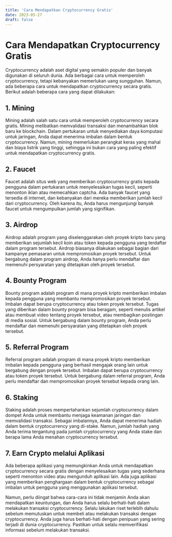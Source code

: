 ```yaml
---
title: 'Cara Mendapatkan Cryptocurrency Gratis'
date: 2023-05-27
draft: false
---
```

# Cara Mendapatkan Cryptocurrency Gratis

Cryptocurrency adalah aset digital yang semakin populer dan banyak digunakan di seluruh dunia. Ada berbagai cara untuk memperoleh cryptocurrency, tetapi kebanyakan memerlukan uang sungguhan. Namun, ada beberapa cara untuk mendapatkan cryptocurrency secara gratis. Berikut adalah beberapa cara yang dapat dilakukan:

## 1. Mining

Mining adalah salah satu cara untuk memperoleh cryptocurrency secara gratis. Mining melibatkan memvalidasi transaksi dan menambahkan blok baru ke blockchain. Dalam pertukaran untuk menyediakan daya komputasi untuk jaringan, Anda dapat menerima imbalan dalam bentuk cryptocurrency. Namun, mining memerlukan perangkat keras yang mahal dan biaya listrik yang tinggi, sehingga ini bukan cara yang paling efektif untuk mendapatkan cryptocurrency gratis.

## 2. Faucet

Faucet adalah situs web yang memberikan cryptocurrency gratis kepada pengguna dalam pertukaran untuk menyelesaikan tugas kecil, seperti menonton iklan atau memecahkan captcha. Ada banyak faucet yang tersedia di internet, dan kebanyakan dari mereka memberikan jumlah kecil dari cryptocurrency. Oleh karena itu, Anda harus mengunjungi banyak faucet untuk mengumpulkan jumlah yang signifikan.

## 3. Airdrop

Airdrop adalah program yang diselenggarakan oleh proyek kripto baru yang memberikan sejumlah kecil koin atau token kepada pengguna yang terdaftar dalam program tersebut. Airdrop biasanya dilakukan sebagai bagian dari kampanye pemasaran untuk mempromosikan proyek tersebut. Untuk bergabung dalam program airdrop, Anda hanya perlu mendaftar dan memenuhi persyaratan yang ditetapkan oleh proyek tersebut.

## 4. Bounty Program

Bounty program adalah program di mana proyek kripto memberikan imbalan kepada pengguna yang membantu mempromosikan proyek tersebut. Imbalan dapat berupa cryptocurrency atau token proyek tersebut. Tugas yang diberikan dalam bounty program bisa beragam, seperti menulis artikel atau membuat video tentang proyek tersebut, atau membagikan postingan di media sosial. Untuk bergabung dalam bounty program, Anda perlu mendaftar dan memenuhi persyaratan yang ditetapkan oleh proyek tersebut.

## 5. Referral Program

Referral program adalah program di mana proyek kripto memberikan imbalan kepada pengguna yang berhasil mengajak orang lain untuk bergabung dengan proyek tersebut. Imbalan dapat berupa cryptocurrency atau token proyek tersebut. Untuk bergabung dalam referral program, Anda perlu mendaftar dan mempromosikan proyek tersebut kepada orang lain.

## 6. Staking

Staking adalah proses mempertahankan sejumlah cryptocurrency dalam dompet Anda untuk membantu menjaga keamanan jaringan dan memvalidasi transaksi. Sebagai imbalannya, Anda dapat menerima hadiah dalam bentuk cryptocurrency yang di-stake. Namun, jumlah hadiah yang Anda terima tergantung pada jumlah cryptocurrency yang Anda stake dan berapa lama Anda menahan cryptocurrency tersebut.

## 7. Earn Crypto melalui Aplikasi

Ada beberapa aplikasi yang memungkinkan Anda untuk mendapatkan cryptocurrency secara gratis dengan menyelesaikan tugas yang sederhana seperti menonton video atau mengunduh aplikasi lain. Ada juga aplikasi yang memberikan penghargaan dalam bentuk cryptocurrency sebagai imbalan untuk pengguna yang menggunakan aplikasi tersebut.

Namun, perlu diingat bahwa cara-cara ini tidak menjamin Anda akan mendapatkan keuntungan, dan Anda harus selalu berhati-hati dalam melakukan transaksi cryptocurrency. Selalu lakukan riset terlebih dahulu sebelum memutuskan untuk membeli atau melakukan transaksi dengan cryptocurrency. Anda juga harus berhati-hati dengan penipuan yang sering terjadi di dunia cryptocurrency. Pastikan untuk selalu memverifikasi informasi sebelum melakukan transaksi.
